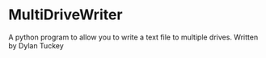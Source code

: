 # MultiDriveWriter
A python program to allow you to write a text file to multiple drives. Written by Dylan Tuckey


